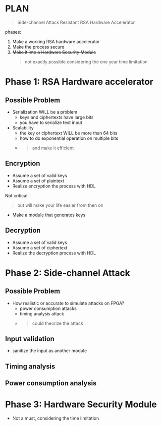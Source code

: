 # PLAN
> Side-channel Attack Resistant RSA Hardware Accelerator

phases:
1. Make a working RSA hardware accelerator
2. Make the process secure
3. ~~Make it into a Hardware Security Module~~
	> not exactly possible considering the one year time limitation

# Phase 1: RSA Hardware accelerator

## Possible Problem

- Serialization WILL be a problem
	- keys and ciphertexts have large bits
	- you have to serialize text input
- Scalability
	- the key or ciphertext WILL be more than 64 bits
	- how to do exponential operation on multiple bits
	- > and make it efficient

## Encryption

- Assume a set of valid keys
- Assume a set of plaintext
- Realize encryption the process with HDL

Not critical:
> but will make your life easier from then on
- Make a module that generates keys

## Decryption

- Assume a set of valid keys
- Assume a set of ciphertext
- Realize the decryption process with HDL

# Phase 2: Side-channel Attack

## Possible Problem

- How realistic or accurate to simulate attacks on FPGA?
	- power consumption attacks
	- timing analysis attack
	- > could theorize the attack

## Input validation
- sanitize the input as another module

## Timing analysis

## Power consumption analysis


# Phase 3: Hardware Security Module

- Not a must, considering the time limitation
